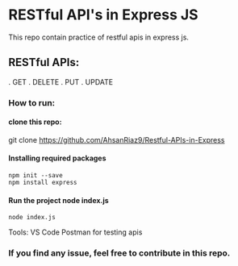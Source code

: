 # RESTful API's in Express JS
This repo contain practice of restful apis in express js. 

## RESTful APIs:
. GET 
. DELETE
. PUT
. UPDATE

### How to run:

#### clone this repo:
git clone https://github.com/AhsanRiaz9/Restful-APIs-in-Express

#### Installing required packages
	npm init --save
	npm install express

#### Run the project node index.js
	node index.js

Tools:
	VS Code
	Postman for testing apis

### If you find any issue, feel free to contribute in this repo.